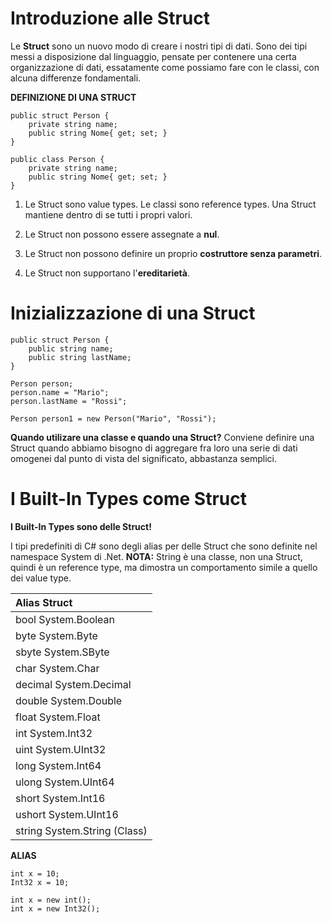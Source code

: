 # Introduzione alle Struct
Le **Struct** sono un nuovo modo di creare i nostri tipi di dati.
Sono dei tipi messi a disposizione dal linguaggio, pensate per contenere una certa organizzazione di dati, essatamente come possiamo fare con le classi, con alcuna differenze fondamentali.

**DEFINIZIONE DI UNA STRUCT**
```
public struct Person {
    private string name;
    public string Nome{ get; set; }
}

public class Person {
    private string name;
    public string Nome{ get; set; }
}
```

1. Le Struct sono value types. Le classi sono reference types.
   Una Struct mantiene dentro di se tutti i propri valori.

2. Le Struct non possono essere assegnate a **nul**.
3. Le Struct non possono definire un proprio **costruttore senza parametri**.
4. Le Struct non supportano l'**ereditarietà**.

# Inizializzazione di una Struct

```
public struct Person {
    public string name;
    public string lastName;
}

Person person;
person.name = "Mario";
person.lastName = "Rossi";

Person person1 = new Person("Mario", "Rossi");
```

**Quando utilizare una classe e quando una Struct?**
Conviene definire una Struct quando abbiamo bisogno di aggregare fra loro una serie di dati omogenei dal punto di vista del significato, abbastanza semplici.

# I Built-In Types come Struct

**I Built-In Types sono delle Struct!**

I tipi predefiniti di C# sono degli alias per delle Struct che sono definite nel namespace System di .Net.
**NOTA:** String è una classe, non una Struct, quindi è un reference type, ma dimostra un comportamento simile a quello dei value type.

| Alias   Struct                |
| :---------------------------- |
| bool    System.Boolean        |
| byte    System.Byte           |
| sbyte   System.SByte          |
| char    System.Char           |
| decimal System.Decimal        |
| double  System.Double         |
| float   System.Float          |
| int     System.Int32          |
| uint    System.UInt32         |
| long    System.Int64          |
| ulong   System.UInt64         |
| short   System.Int16          |
| ushort  System.UInt16         |
| string  System.String (Class) |

**ALIAS**
```
int x = 10;
Int32 x = 10;

int x = new int();
int x = new Int32();
```